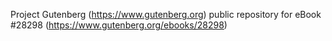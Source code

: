 Project Gutenberg (https://www.gutenberg.org) public repository for eBook #28298 (https://www.gutenberg.org/ebooks/28298)
